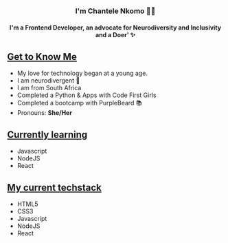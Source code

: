 
  
<h3 align="center"> I'm Chantele Nkomo 👋🏾 </h3>

<h4 align="center">I'm a Frontend Developer, an advocate for Neurodiversity and Inclusivity and a Doer' ✨</h4>

<h2><u>Get to Know Me</u></h2>
<ul>
  <li>My love for technology began at a young age.</li>
  <li>I am neurodivergent 🧠</li>
  <li>I am from South Africa</li>
  <li>Completed a Python & Apps with Code First Girls</li>
  <li>Completed a bootcamp with PurpleBeard 📚</li>
  <li>Pronouns: <b>She/Her</b></li>
  </ul>
<h2><u>Currently learning</u></h2>
<ul>
  <li>Javascript</li>
  <li>NodeJS</li>
  <li>React</li>
  </ul>
<h2><u>My current techstack</u></h2>
<ul>
  <li>HTML5</li>
  <li>CSS3</li>
  <li>Javascript</li>
  <li>NodeJS</li>
  <li>React</li>
  </ul>
